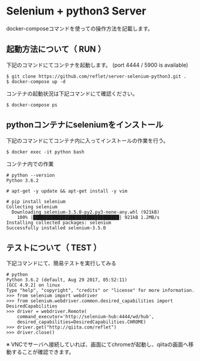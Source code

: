 
# Selenium + python3 Server

docker-composeコマンドを使っての操作方法を記載します。

## 起動方法について（ RUN ）

下記のコマンドにてコンテナを起動します。 (port 4444 / 5900 is available)

```
$ git clone https://github.com/reflet/server-selenium-python3.git .
$ docker-compose up -d
```

コンテナの起動状況は下記コマンドにて確認ください。

```
$ docker-compose ps
```

## pythonコンテナにseleniumをインストール

下記のコマンドにてコンテナ内に入ってインストールの作業を行う。

```
$ docker exec -it python bash
```

コンテナ内での作業

```
# python --version
Python 3.6.2

# apt-get -y update && apt-get install -y vim

# pip install selenium
Collecting selenium
  Downloading selenium-3.5.0-py2.py3-none-any.whl (921kB)
    100% |████████████████████████████████| 921kB 1.2MB/s 
Installing collected packages: selenium
Successfully installed selenium-3.5.0
```

## テストについて（ TEST ）

下記コマンドにて、簡易テストを実行してみる

```
# python
Python 3.6.2 (default, Aug 29 2017, 05:52:11) 
[GCC 4.9.2] on linux
Type "help", "copyright", "credits" or "license" for more information.
>>> from selenium import webdriver
>>> from selenium.webdriver.common.desired_capabilities import DesiredCapabilities
>>> driver = webdriver.Remote(
    command_executor='http://selenium-hub:4444/wd/hub',
    desired_capabilities=DesiredCapabilities.CHROME)
>>> driver.get("http://qiita.com/reflet")
>>> driver.close()
```

※ VNCでサーバへ接続していれば、画面にてchromeが起動し、qiitaの画面へ移動することが確認できます。


